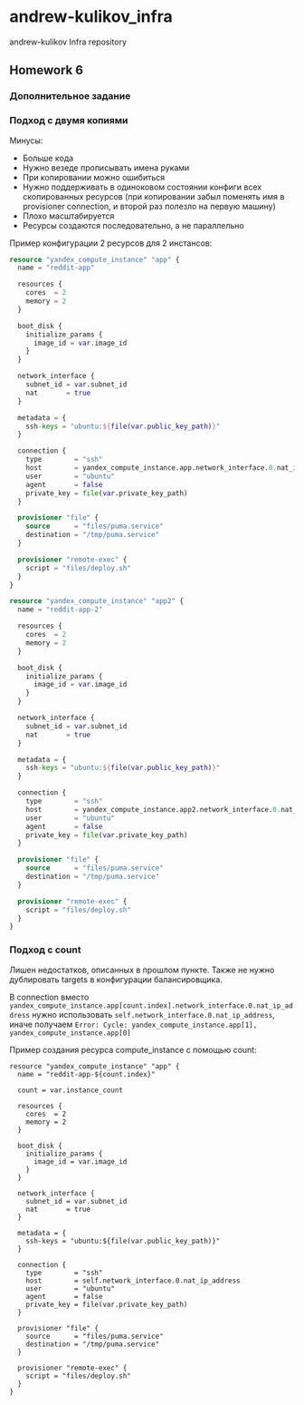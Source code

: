 # andrew-kulikov_infra
andrew-kulikov Infra repository

## Homework 6

### Дополнительное задание

### Подход с двумя копиями

Минусы:
* Больше кода
* Нужно везеде прописывать имена руками
* При копировании можно ошибиться
* Нужно поддерживать в одиноковом состоянии конфиги всех скопированных ресурсов (при копировании забыл поменять имя в provisioner connection, и второй раз полезло на первую машину)
* Плохо масштабируется
* Ресурсы создаются последовательно, а не параллельно

Пример конфигурации 2 ресурсов для 2 инстансов:

```terraform
resource "yandex_compute_instance" "app" {
  name = "reddit-app"

  resources {
    cores  = 2
    memory = 2
  }

  boot_disk {
    initialize_params {
      image_id = var.image_id
    }
  }

  network_interface {
    subnet_id = var.subnet_id
    nat       = true
  }

  metadata = {
    ssh-keys = "ubuntu:${file(var.public_key_path)}"
  }

  connection {
    type        = "ssh"
    host        = yandex_compute_instance.app.network_interface.0.nat_ip_address
    user        = "ubuntu"
    agent       = false
    private_key = file(var.private_key_path)
  }

  provisioner "file" {
    source      = "files/puma.service"
    destination = "/tmp/puma.service"
  }

  provisioner "remote-exec" {
    script = "files/deploy.sh"
  }
}

resource "yandex_compute_instance" "app2" {
  name = "reddit-app-2"

  resources {
    cores  = 2
    memory = 2
  }

  boot_disk {
    initialize_params {
      image_id = var.image_id
    }
  }

  network_interface {
    subnet_id = var.subnet_id
    nat       = true
  }

  metadata = {
    ssh-keys = "ubuntu:${file(var.public_key_path)}"
  }

  connection {
    type        = "ssh"
    host        = yandex_compute_instance.app2.network_interface.0.nat_ip_address
    user        = "ubuntu"
    agent       = false
    private_key = file(var.private_key_path)
  }

  provisioner "file" {
    source      = "files/puma.service"
    destination = "/tmp/puma.service"
  }

  provisioner "remote-exec" {
    script = "files/deploy.sh"
  }
}
```

### Подход с count

Лишен недостатков, описанных в прошлом пункте. Также не нужно дублировать targets в конфигурации балансировщика.

В connection вместо `yandex_compute_instance.app[count.index].network_interface.0.nat_ip_address` нужно использовать `self.network_interface.0.nat_ip_address`, иначе получаем `Error: Cycle: yandex_compute_instance.app[1], yandex_compute_instance.app[0]`

Пример создания ресурса compute_instance с помощью count:

```
resource "yandex_compute_instance" "app" {
  name = "reddit-app-${count.index}"

  count = var.instance_count

  resources {
    cores  = 2
    memory = 2
  }

  boot_disk {
    initialize_params {
      image_id = var.image_id
    }
  }

  network_interface {
    subnet_id = var.subnet_id
    nat       = true
  }

  metadata = {
    ssh-keys = "ubuntu:${file(var.public_key_path)}"
  }

  connection {
    type        = "ssh"
    host        = self.network_interface.0.nat_ip_address
    user        = "ubuntu"
    agent       = false
    private_key = file(var.private_key_path)
  }

  provisioner "file" {
    source      = "files/puma.service"
    destination = "/tmp/puma.service"
  }

  provisioner "remote-exec" {
    script = "files/deploy.sh"
  }
}
```
